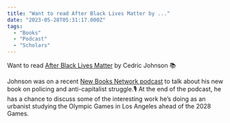 ```yaml
---
title: "Want to read After Black Lives Matter by ..."
date: "2023-05-28T05:31:17.000Z"
tags: 
  - "Books"
  - "Podcast"
  - "Scholars"
---
```


Want to read [After Black Lives Matter](https://bookshop.org/a/21729/9781804293003) by Cedric Johnson 📚

Johnson was on a recent [New Books Network podcast](https://newbooksnetwork.com/cedric-johnson-after-black-lives-matter-policing-and-anti-capitalist-struggle-verso-2023) to talk about his new book on policing and anti-capitalist struggle.🎙️ At the end of the podcast, he has a chance to discuss some of the interesting work he’s doing as an urbanist studying the Olympic Games in Los Angeles ahead of the 2028 Games.
